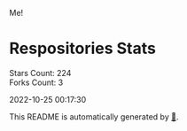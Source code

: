 Me!

# Respositories Stats
Stars Count: 224  
Forks Count: 3

2022-10-25 00:17:30  

This README is automatically generated by [🐰](https://github.com/rnitta/rnitta).
